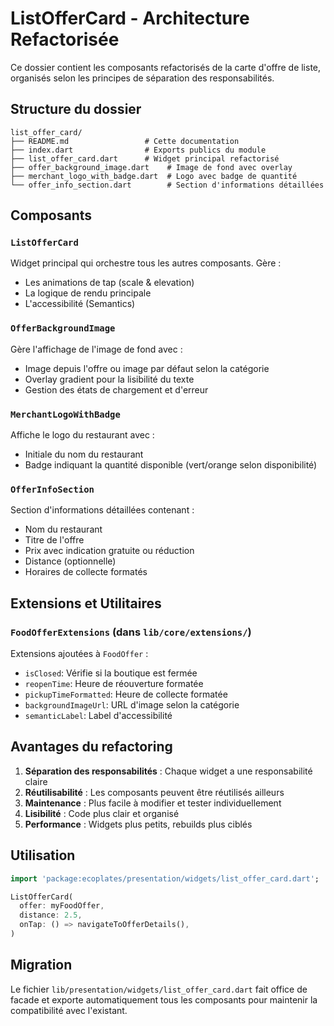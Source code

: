 # ListOfferCard - Architecture Refactorisée

Ce dossier contient les composants refactorisés de la carte d'offre de liste, organisés selon les principes de séparation des responsabilités.

## Structure du dossier

```
list_offer_card/
├── README.md                 # Cette documentation
├── index.dart                # Exports publics du module
├── list_offer_card.dart      # Widget principal refactorisé
├── offer_background_image.dart    # Image de fond avec overlay
├── merchant_logo_with_badge.dart  # Logo avec badge de quantité
└── offer_info_section.dart        # Section d'informations détaillées
```

## Composants

### `ListOfferCard`
Widget principal qui orchestre tous les autres composants. Gère :
- Les animations de tap (scale & elevation)
- La logique de rendu principale
- L'accessibilité (Semantics)

### `OfferBackgroundImage`
Gère l'affichage de l'image de fond avec :
- Image depuis l'offre ou image par défaut selon la catégorie
- Overlay gradient pour la lisibilité du texte
- Gestion des états de chargement et d'erreur

### `MerchantLogoWithBadge`
Affiche le logo du restaurant avec :
- Initiale du nom du restaurant
- Badge indiquant la quantité disponible (vert/orange selon disponibilité)

### `OfferInfoSection`
Section d'informations détaillées contenant :
- Nom du restaurant
- Titre de l'offre
- Prix avec indication gratuite ou réduction
- Distance (optionnelle)
- Horaires de collecte formatés

## Extensions et Utilitaires

### `FoodOfferExtensions` (dans `lib/core/extensions/`)
Extensions ajoutées à `FoodOffer` :
- `isClosed`: Vérifie si la boutique est fermée
- `reopenTime`: Heure de réouverture formatée
- `pickupTimeFormatted`: Heure de collecte formatée
- `backgroundImageUrl`: URL d'image selon la catégorie
- `semanticLabel`: Label d'accessibilité

## Avantages du refactoring

1. **Séparation des responsabilités** : Chaque widget a une responsabilité claire
2. **Réutilisabilité** : Les composants peuvent être réutilisés ailleurs
3. **Maintenance** : Plus facile à modifier et tester individuellement
4. **Lisibilité** : Code plus clair et organisé
5. **Performance** : Widgets plus petits, rebuilds plus ciblés

## Utilisation

```dart
import 'package:ecoplates/presentation/widgets/list_offer_card.dart';

ListOfferCard(
  offer: myFoodOffer,
  distance: 2.5,
  onTap: () => navigateToOfferDetails(),
)
```

## Migration

Le fichier `lib/presentation/widgets/list_offer_card.dart` fait office de facade et exporte automatiquement tous les composants pour maintenir la compatibilité avec l'existant.
